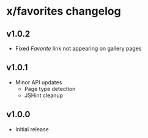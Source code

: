 # x/favorites changelog

## v1.0.2
* Fixed _Favorite_ link not appearing on gallery pages

## v1.0.1
* Minor API updates
  * Page type detection
  * JSHint cleanup

## v1.0.0
* Initial release
